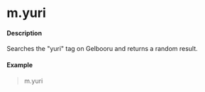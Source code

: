 # m.yuri

#### Description

Searches the "yuri" tag on Gelbooru and returns a random result.

#### Example

> m.yuri
